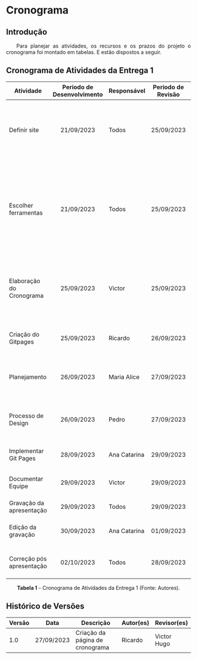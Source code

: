 # Cronograma

## Introdução
<p style="text-align: justify;">&emsp;&emsp;Para planejar as atividades, os recursos e os prazos do projeto o cronograma foi montado em tabelas. E estão dispostos a seguir. </p>

## Cronograma de Atividades da Entrega 1
<center>

| Atividade                 | Periodo de Desenvolvimento | Responsável  | Periodo de Revisão | Revisores   | Descrição                                                                                                                                                                   |
| ------------------------- | :------------------------: | ------------ | :----------------: | ----------- | --------------------------------------------------------------------------------------------------------------------------------------------------------------------------- |
| Definir site              |         21/09/2023         | Todos        |     25/09/2023     | Todos       | Definir site que ultilizaremos, porque o usaremos. Quais sites foram opções e porque não foram escolhidos.                                                                  |
| Escolher ferramentas      |         21/09/2023         | Todos        |     25/09/2023     | Todos       | Definir quais ferramentas serão ultilizadas durante todo o processo de desonvolvimento do projeto, desde aplicativos de mensagem até o software de elaboração do prototipo. |
| Elaboração do Cronograma  |         25/09/2023         | Victor       |     25/09/2023     | Todos       | Definir quais atividades serão feitas para a primeira entrega, como serão feitas e por quem serão feitas.                                                                   |
| Criação do Gitpages       |         25/09/2023         | Ricardo      |     26/09/2023     | Maria Alice | Criação do site estático e integração ao repósitorio no github.                                                                                                             |
| Planejamento              |         26/09/2023         | Maria Alice  |     27/09/2023     | Gustavo     | Definir a metodologia que será usado durante o projeto.                                                                                                                     |
| Processo de Design        |         26/09/2023         | Pedro        |     27/09/2023     | Harry       | Definir o processo de desing que será usado durante o projeto. Capitulo 4                                                                                                   |
| Implementar Git Pages     |         28/09/2023         | Ana Catarina |     29/09/2023     | Pedro       | Atualizar o git pages com o decidido e feito.                                                                                                                               |
| Documentar Equipe         |         29/09/2023         | Victor       |     29/09/2023     | Todos       | Documentar os artefatos que cada um trabalhou.                                                                                                                              |
| Gravação da apresentação  |         29/09/2023         | Todos        |     29/09/2023     | Todos       | Gravar a apresentação.                                                                                                                                                      |
| Edição da gravação        |         30/09/2023         | Ana Catarina |     01/09/2023     | Todos       | Editar a gravação e postar no gitpages.                                                                                                                                     |
| Correção pós apresentação |         02/10/2023         | Todos        |     28/09/2023     | Todos       | Corrigir o que for pedido e orientado pelo professor.                                                                                                                       |

**Tabela 1** - Cronograma de Atividades da Entrega 1 (Fonte: Autores).

</center>


## Histórico de Versões

| Versão | Data       | Descrição                       | Autor(es) | Revisor(es) |
| ------ | ---------- | ------------------------------- | --------- | ----------- |
| 1.0    | 27/09/2023 | Criação da página de cronograma | Ricardo   | Victor Hugo |
